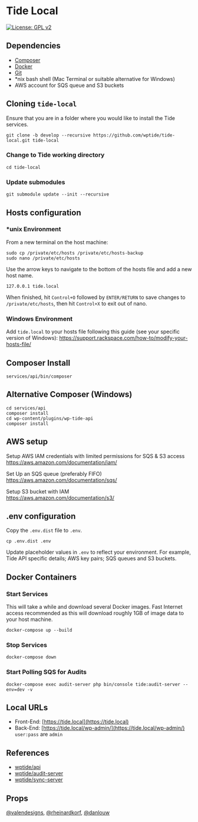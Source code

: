 # Tide Local

[![License: GPL v2](https://img.shields.io/badge/License-GPL%20v2-blue.svg)](https://www.gnu.org/licenses/old-licenses/gpl-2.0.en.html)


## Dependencies  

* [Composer](https://getcomposer.org/)  
* [Docker](https://docs.docker.com/engine/installation/)  
* [Git](https://git-scm.com/)  
* *nix bash shell (Mac Terminal or suitable alternative for Windows)    
* AWS account for SQS queue and S3 buckets  

## Cloning `tide-local`
Ensure that you are in a folder where you would like to install the Tide services.

```
git clone -b develop --recursive https://github.com/wptide/tide-local.git tide-local
```

### Change to Tide working directory  

```
cd tide-local
```

### Update submodules  

```
git submodule update --init --recursive
```

## Hosts configuration

### *unix Environment

From a new terminal on the host machine:  

```
sudo cp /private/etc/hosts /private/etc/hosts-backup
sudo nano /private/etc/hosts
```

Use the arrow keys to navigate to the bottom of the hosts file and add a new host name.  

```
127.0.0.1 tide.local
```

When finished, hit `Control+O` followed by `ENTER/RETURN` to save changes to `/private/etc/hosts`, then hit `Control+X` to exit out of nano.


### Windows Environment

Add `tide.local` to your hosts file following this guide (see your specific version of Windows):   https://support.rackspace.com/how-to/modify-your-hosts-file/ 

## Composer Install  

```
services/api/bin/composer
```

## Alternative Composer (Windows)  

```
cd services/api
composer install
cd wp-content/plugins/wp-tide-api
composer install
```

## AWS setup  

Setup AWS IAM credentials with limited permissions for SQS & S3 access  
https://aws.amazon.com/documentation/iam/

Set Up an SQS queue (preferably FIFO)  
https://aws.amazon.com/documentation/sqs/ 

Setup S3 bucket with IAM  
https://aws.amazon.com/documentation/s3/

## .env configuration

Copy the `.env.dist` file to `.env`.  

```
cp .env.dist .env
```

Update placeholder values in `.env` to reflect your environment. For example, Tide API specific details; AWS key pairs; SQS queues and S3 buckets.

## Docker Containers

### Start Services

This will take a while and download several Docker images. Fast Internet access recommended as this will download roughly 1GB of image data to your host machine.

```
docker-compose up --build
```

### Stop Services

```
docker-compose down
```

### Start Polling SQS for Audits

```
docker-compose exec audit-server php bin/console tide:audit-server --env=dev -v
```

## Local URLs

* Front-End: [https://tide.local](https://tide.local)  
* Back-End: [https://tide.local/wp-admin/](https://tide.local/wp-admin/) `user:pass` are `admin`  

## References  

* [wptide/api](https://github.com/wptide/wp-tide-api)  
* [wptide/audit-server](https://github.com/wptide/audit-server)  
* [wptide/sync-server](https://github.com/wptide/sync-server)  

## Props  

[@valendesigns](https://github.com/valendesigns), [@rheinardkorf](https://github.com/rheinardkorf), [@danlouw](https://github.com/danlouw)  
